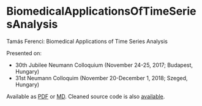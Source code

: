 # BiomedicalApplicationsOfTimeSeriesAnalysis
Tamás Ferenci: Biomedical Applications of Time Series Analysis

Presented on:

 - 30th Jubilee Neumann Colloquium (November 24-25, 2017; Budapest, Hungary)
 - 31st Neumann Colloquim (November 20-December 1, 2018; Szeged, Hungary)

Available as [PDF](https://github.com/tamas-ferenci/BiomedicalApplicationsOfTimeSeriesAnalysis/blob/master/TamasFerenci_BiomedicalApplicationsOfTimeSeriesAnalysis.pdf) or [MD](https://github.com/tamas-ferenci/BiomedicalApplicationsOfTimeSeriesAnalysis/blob/master/TamasFerenci_BiomedicalApplicationsOfTimeSeriesAnalysis.md). Cleaned source code is also [available](https://github.com/tamas-ferenci/BiomedicalApplicationsOfTimeSeriesAnalysis/blob/master/TamasFerenci_BiomedicalApplicationsOfTimeSeriesAnalysis.R).
